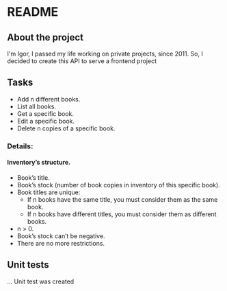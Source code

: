 # README

## About the project

I'm Igor, I passed my life working on private projects, since 2011. So, I decided to create this API to serve a frontend project

## Tasks

- Add n different books.
- List all books.
- Get a specific book.
- Edit a specific book.
- Delete n copies of a specific book.

### Details:
#### Inventory’s structure.
- Book’s title.
- Book’s stock (number of book copies in inventory of this specific book).
- Book titles are unique:
  - If n books have the same title, you must consider them as the same book.
  - If n books have different titles, you must consider them as different books.
-  n > 0.
- Book’s stock can’t be negative.
- There are no more restrictions.

## Unit tests
... Unit test was created

